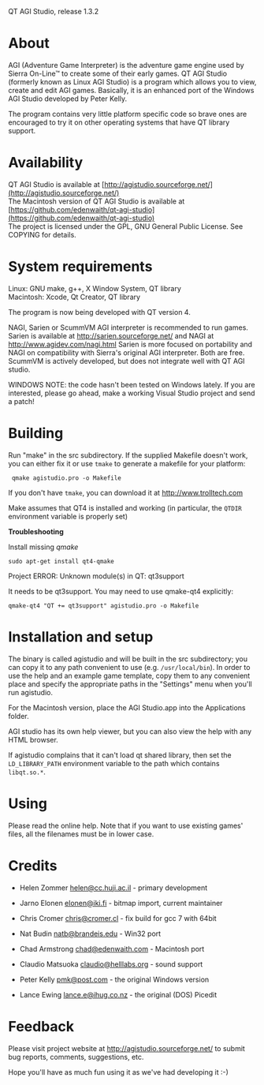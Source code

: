 QT AGI Studio, release 1.3.2

About
=====

AGI (Adventure Game Interpreter) is the adventure game engine used by
Sierra On-Line&trade; to create some of their early games. QT AGI Studio
(formerly known as Linux AGI Studio) is a program which allows you to
view, create and edit AGI games. Basically, it is an enhanced port of
the Windows AGI Studio developed by Peter Kelly.

The program contains very little platform specific code so brave ones
are encouraged to try it on other operating systems that have QT
library support.


Availability
============

QT AGI Studio is available at [http://agistudio.sourceforge.net/](http://agistudio.sourceforge.net/)   
The Macintosh version of QT AGI Studio is available at [https://github.com/edenwaith/qt-agi-studio](https://github.com/edenwaith/qt-agi-studio)  
The project is licensed under the GPL, GNU General Public License.
See COPYING for details.


System requirements
===================

Linux:  GNU make, g++, X Window System, QT library  
Macintosh: Xcode, Qt Creator, QT library  

The program is now being developed with QT version 4.

NAGI, Sarien or ScummVM AGI interpreter is recommended to run games.
Sarien is available at http://sarien.sourceforge.net/
and NAGI at http://www.agidev.com/nagi.html
Sarien is more focused on portability and NAGI on compatibility
with Sierra's original AGI interpreter. Both are free.
ScummVM is actively developed, but does not integrate well
with QT AGI studio.

WINDOWS NOTE: the code hasn't been tested on Windows lately.
If you are interested, please go ahead, make a working
Visual Studio project and send a patch!


Building
========

Run "make" in the src subdirectory. If the supplied Makefile doesn't work,
you can either fix it or use `tmake` to generate a makefile for your platform:

` qmake agistudio.pro -o Makefile`

If you don't have `tmake`, you can download it at http://www.trolltech.com

Make assumes that QT4 is installed and working (in particular, the `QTDIR`
environment variable is properly set)

**Troubleshooting**

Install missing *qmake*

`sudo apt-get install qt4-qmake`

Project ERROR: Unknown module(s) in QT: qt3support

 It needs to be qt3support. You may need to use qmake-qt4 explicitly:

`qmake-qt4 "QT += qt3support" agistudio.pro -o Makefile`


Installation and setup
======================

The binary is called agistudio and will be built in the src subdirectory; you
can copy it to any path convenient to use (e.g. `/usr/local/bin`). In order to
use the help and an example game template, copy them to any convenient place
and specify the appropriate paths in the "Settings" menu when you'll run
agistudio.

For the Macintosh version, place the AGI Studio.app into the Applications folder.

AGI studio has its own help viewer, but you can also view the help with
any HTML browser.

If agistudio complains that it can't load qt shared library, then set the
`LD_LIBRARY_PATH` environment variable to the path which contains `libqt.so.*`.

Using
=====

Please read the online help. Note that if you want to use existing games'
files, all the filenames must be in lower case.


Credits
=======

 * Helen Zommer <helen@cc.huji.ac.il> - primary development
 * Jarno Elonen <elonen@iki.fi> - bitmap import, current maintainer

 * Chris Cromer <chris@cromer.cl> - fix build for gcc 7 with 64bit
 * Nat Budin <natb@brandeis.edu> - Win32 port
 * Chad Armstrong <chad@edenwaith.com> - Macintosh port
 * Claudio Matsuoka <claudio@helllabs.org> - sound support
 * Peter Kelly <pmk@post.com> - the original Windows version
 * Lance Ewing <lance.e@ihug.co.nz> - the original (DOS) Picedit


Feedback
========

Please visit project website at http://agistudio.sourceforge.net/ to
submit bug reports, comments, suggestions, etc.

Hope you'll have as much fun using it as we've had developing it :-)
